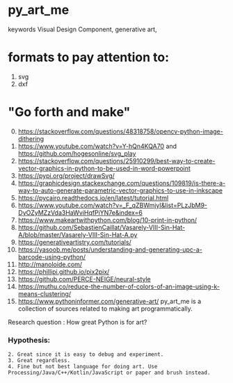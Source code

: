 # py_art_me

keywords Visual Design Component, generative art, 
# formats to pay attention to: 
1. svg
2. dxf

# "Go forth and make"
0. <https://stackoverflow.com/questions/48318758/opencv-python-image-dithering>
1. <https://www.youtube.com/watch?v=Y-hQn4KQA70>  and <https://github.com/hogesonline/svg_play>
3. <https://stackoverflow.com/questions/25910299/best-way-to-create-vector-graphics-in-python-to-be-used-in-word-powerpoint>
4. <https://pypi.org/project/drawSvg/>
5. <https://graphicdesign.stackexchange.com/questions/109819/is-there-a-way-to-auto-generate-parametric-vector-graphics-to-use-in-inkscape>
6. <https://pycairo.readthedocs.io/en/latest/tutorial.html>
7. <https://www.youtube.com/watch?v=_F_qZBWmjyI&list=PLzJbM9-DyOZyMZzVda3HaWviHqfPiYN7e&index=6>
8. <https://www.makeartwithpython.com/blog/10-print-in-python/>
9. <https://github.com/SebastienCaillat/Vasarely-VIII-Sin-Hat-A/blob/master/Vasarely-VIII-Sin-Hat-A.py>
10. <https://generativeartistry.com/tutorials/>
11. <https://yasoob.me/posts/understanding-and-generating-upc-a-barcode-using-python/>
12. <http://manoloide.com/>
13. <https://phillipi.github.io/pix2pix/>
14. <https://github.com/PERCE-NEIGE/neural-style>
15. <https://muthu.co/reduce-the-number-of-colors-of-an-image-using-k-means-clustering/>
16. <https://www.pythoninformer.com/generative-art/>
py_art_me is a collection of sources related to making art programmatically. 

Research question : How great Python is for art?

### Hypothesis: 
```1. Great if you newbie or/and cannot code in another language. 
2. Great since it is easy to debug and experiment.
3. Great regardless. 
4. Fine but not best language for doing art. Use Processing/Java/C++/Kotlin/JavaScript or paper and brush instead. 
```


